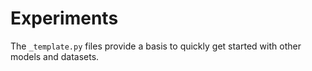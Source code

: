 # Experiments

The `_template.py` files provide a basis to quickly get started with other models and datasets.